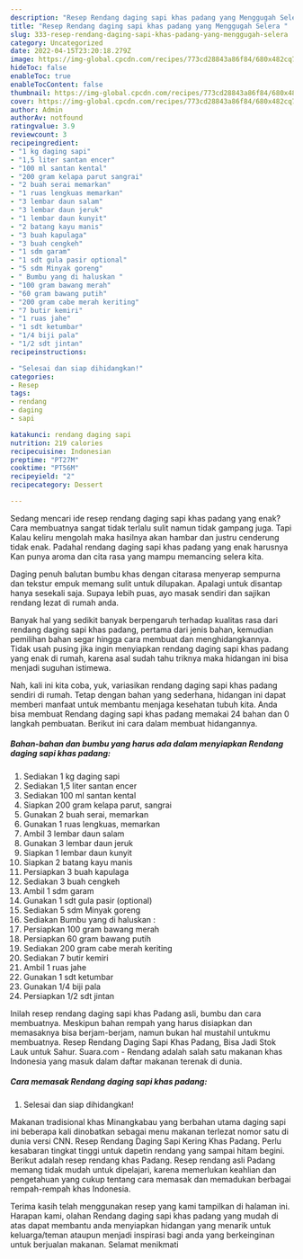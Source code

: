 ```yaml
---
description: "Resep Rendang daging sapi khas padang yang Menggugah Selera "
title: "Resep Rendang daging sapi khas padang yang Menggugah Selera "
slug: 333-resep-rendang-daging-sapi-khas-padang-yang-menggugah-selera
category: Uncategorized
date: 2022-04-15T23:20:18.279Z
image: https://img-global.cpcdn.com/recipes/773cd28843a86f84/680x482cq70/rendang-daging-sapi-khas-padang-foto-resep-utama.jpg
hideToc: false
enableToc: true
enableTocContent: false
thumbnail: https://img-global.cpcdn.com/recipes/773cd28843a86f84/680x482cq70/rendang-daging-sapi-khas-padang-foto-resep-utama.jpg
cover: https://img-global.cpcdn.com/recipes/773cd28843a86f84/680x482cq70/rendang-daging-sapi-khas-padang-foto-resep-utama.jpg
author: Admin
authorAv: notfound
ratingvalue: 3.9
reviewcount: 3
recipeingredient:
- "1 kg daging sapi"
- "1,5 liter santan encer"
- "100 ml santan kental"
- "200 gram kelapa parut sangrai"
- "2 buah serai memarkan"
- "1 ruas lengkuas memarkan"
- "3 lembar daun salam"
- "3 lembar daun jeruk"
- "1 lembar daun kunyit"
- "2 batang kayu manis"
- "3 buah kapulaga"
- "3 buah cengkeh"
- "1 sdm garam"
- "1 sdt gula pasir optional"
- "5 sdm Minyak goreng"
- " Bumbu yang di haluskan "
- "100 gram bawang merah"
- "60 gram bawang putih"
- "200 gram cabe merah keriting"
- "7 butir kemiri"
- "1 ruas jahe"
- "1 sdt ketumbar"
- "1/4 biji pala"
- "1/2 sdt jintan"
recipeinstructions:

- "Selesai dan siap dihidangkan!"
categories:
- Resep
tags:
- rendang
- daging
- sapi

katakunci: rendang daging sapi 
nutrition: 219 calories
recipecuisine: Indonesian
preptime: "PT27M"
cooktime: "PT56M"
recipeyield: "2"
recipecategory: Dessert

---
```



Sedang mencari ide resep rendang daging sapi khas padang yang enak? Cara membuatnya sangat tidak terlalu sulit namun tidak gampang juga. Tapi Kalau keliru mengolah maka hasilnya akan hambar dan justru cenderung tidak enak. Padahal rendang daging sapi khas padang yang enak harusnya Kan punya aroma dan cita rasa yang mampu memancing selera kita.


Daging penuh balutan bumbu khas dengan citarasa menyerap sempurna dan tekstur empuk memang sulit untuk dilupakan. Apalagi untuk disantap hanya sesekali saja. Supaya lebih puas, ayo masak sendiri dan sajikan rendang lezat di rumah anda.

Banyak hal yang sedikit banyak berpengaruh terhadap kualitas rasa dari rendang daging sapi khas padang, pertama dari jenis bahan, kemudian pemilihan bahan segar hingga cara membuat dan menghidangkannya. Tidak usah pusing jika ingin menyiapkan rendang daging sapi khas padang yang enak di rumah, karena asal sudah tahu triknya maka hidangan ini bisa menjadi suguhan istimewa.


Nah, kali ini kita coba, yuk, variasikan rendang daging sapi khas padang sendiri di rumah. Tetap dengan bahan yang sederhana, hidangan ini dapat memberi manfaat untuk membantu menjaga kesehatan tubuh kita. Anda bisa membuat Rendang daging sapi khas padang memakai 24 bahan dan 0 langkah pembuatan. Berikut ini cara dalam membuat hidangannya.

<!--inarticleads1-->

##### Bahan-bahan dan bumbu yang harus ada dalam menyiapkan Rendang daging sapi khas padang:

1. Sediakan 1 kg daging sapi
1. Sediakan 1,5 liter santan encer
1. Sediakan 100 ml santan kental
1. Siapkan 200 gram kelapa parut, sangrai
1. Gunakan 2 buah serai, memarkan
1. Gunakan 1 ruas lengkuas, memarkan
1. Ambil 3 lembar daun salam
1. Gunakan 3 lembar daun jeruk
1. Siapkan 1 lembar daun kunyit
1. Siapkan 2 batang kayu manis
1. Persiapkan 3 buah kapulaga
1. Sediakan 3 buah cengkeh
1. Ambil 1 sdm garam
1. Gunakan 1 sdt gula pasir (optional)
1. Sediakan 5 sdm Minyak goreng
1. Sediakan  Bumbu yang di haluskan :
1. Persiapkan 100 gram bawang merah
1. Persiapkan 60 gram bawang putih
1. Sediakan 200 gram cabe merah keriting
1. Sediakan 7 butir kemiri
1. Ambil 1 ruas jahe
1. Gunakan 1 sdt ketumbar
1. Gunakan 1/4 biji pala
1. Persiapkan 1/2 sdt jintan


Inilah resep rendang daging sapi khas Padang asli, bumbu dan cara membuatnya. Meskipun bahan rempah yang harus disiapkan dan memasaknya bisa berjam-berjam, namun bukan hal mustahil untukmu membuatnya. Resep Rendang Daging Sapi Khas Padang, Bisa Jadi Stok Lauk untuk Sahur. Suara.com - Rendang adalah salah satu makanan khas Indonesia yang masuk dalam daftar makanan terenak di dunia. 

<!--inarticleads2-->

##### Cara memasak Rendang daging sapi khas padang:


1. Selesai dan siap dihidangkan!

Makanan tradisional khas Minangkabau yang berbahan utama daging sapi ini beberapa kali dinobatkan sebagai menu makanan terlezat nomor satu di dunia versi CNN. Resep Rendang Daging Sapi Kering Khas Padang. Perlu kesabaran tingkat tinggi untuk dapetin rendang yang sampai hitam begini. Berikut adalah resep rendang khas Padang. Resep rendang asli Padang memang tidak mudah untuk dipelajari, karena memerlukan keahlian dan pengetahuan yang cukup tentang cara memasak dan memadukan berbagai rempah-rempah khas Indonesia. 

Terima kasih telah menggunakan resep yang kami tampilkan di halaman ini. Harapan kami, olahan Rendang daging sapi khas padang yang mudah di atas dapat membantu anda menyiapkan hidangan yang menarik untuk keluarga/teman ataupun menjadi inspirasi bagi anda yang berkeinginan untuk berjualan makanan. Selamat menikmati
